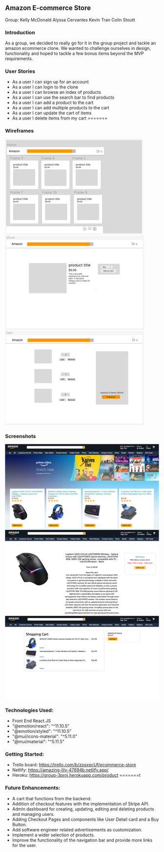 ## Amazon E-commerce Store
Group:
Kelly McDonald
Alyssa Cervantes
Kevin Tran
Colin Stoutt

### Introduction
As a group, we decided to really go for it in the group project and tackle an amazon ecommerce clone.  We wanted to challenge ourselves in design, functionality and hoped to tackle a few bonus items beyond the MVP requirements.  

### User Stories

- As a user I can sign up for an account
- As a user I can login to the clone
- As a user I can browse an index of products
- As a user I can use the search bar to find products
- As a user I can add a product to the cart
- As a user I can add multiple products to the cart
- As a user I can update the cart of items
- As a user I delete items from my cart
=======

### Wireframes
![Alt text](Screen%20Shot%202023-01-20%20at%2011.43.14%20AM.png)
![Alt text](Screen%20Shot%202023-01-20%20at%2011.43.27%20AM.png)
![Alt text](Screen%20Shot%202023-01-20%20at%2011.43.37%20AM.png)

### Screenshots
![Alt text](Screen%20Shot%202023-01-21%20at%201.34.21%20AM.png)
![Alt text](Screen%20Shot%202023-01-21%20at%201.34.43%20AM.png)
![Alt text](Screen%20Shot%202023-01-21%20at%201.35.22%20AM.png)

### Technologies Used: 

- Front End React.JS
- "@emotion/react": "^11.10.5"
- "@emotion/styled": "^11.10.5"
- "@mui/icons-material": "^5.11.0"
- "@mui/material": "^5.11.5"

### Getting Started: 

- Trello board: https://trello.com/b/zosxpcUf/ecommerce-store
- Netlify: https://amazing-lily-47694b.netlify.app/
- Heroku: https://group-3proj.herokuapp.com/product
=======t


### Future Enhancements:
- A cart that functions from the backend.
- Addition of checkout features with the implementation of Stripe API.
- Admin dashboard for creating, updating, editing and deleting products and managing users.
- Adding Checkout Pages and components like User Detail card and a Buy Button.
- Add software engineer related advertisements as customization. 
- Implement a wider selection of products.
- Improve the functionality of the navigation bar and provide more links for the user. 
  
